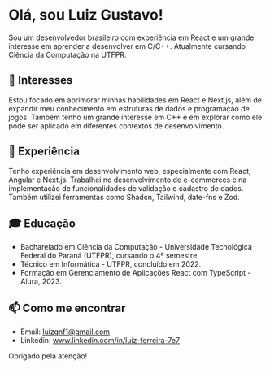 # Olá, sou Luiz Gustavo!
Sou um desenvolvedor brasileiro com experiência em React e um grande interesse em aprender a desenvolver em C/C++. 
Atualmente cursando Ciência da Computação na UTFPR.

## 👀 Interesses
Estou focado em aprimorar minhas habilidades em React e Next.js, além de expandir meu conhecimento em estruturas de dados e programação de jogos. Também tenho um grande interesse em C++ e em explorar como ele pode ser aplicado em diferentes contextos de desenvolvimento.

## 💼 Experiência
Tenho experiência em desenvolvimento web, especialmente com React, Angular e Next.js. Trabalhei no desenvolvimento de e-commerces e na implementação de funcionalidades de validação e cadastro de dados. Também utilizei ferramentas como Shadcn, Tailwind, date-fns e Zod.

## 🎓 Educação
- Bacharelado em Ciência da Computação - Universidade Tecnológica Federal do Paraná (UTFPR), cursando o 4º semestre.
- Técnico em Informática - UTFPR, concluído em 2022.
- Formação em Gerenciamento de Aplicações React com TypeScript - Alura, 2023.

## 📫 Como me encontrar
- Email: luizgnf1@gmail.com
- Linkedin: www.linkedin.com/in/luiz-ferreira-7e7

Obrigado pela atenção!
